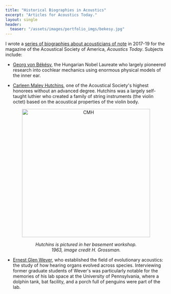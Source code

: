 ```yaml
---
title: "Historical Biographies in Acoustics"
excerpt: "Articles for Acoustics Today."
layout: single
header:
  teaser: "/assets/images/portfolio_imgs/bekesy.jpg"
---
```


I wrote a [series of biographies about acousticians of note](https://acousticstoday.org/at-biographies/) in 2017-19 for the magazine of the Acoustical Society of America, _Acoustics Today_. Subjects include:

- [Georg von Békésy](https://acousticstoday.org/7302-2/), the Hungarian Nobel Laureate who largely pioneered research into cochlear mechanics using enormous physical models of the inner ear. 

- [Carleen Maley Hutchins](https://acousticstoday.org/historical-biographies-in-acoustics-carleen-maley-hutchins-by-elle-obrien/), one of the Acoustical Society's highest honorees without an advanced degree. Hutchins was a largely self-taught luthier who created a family of string instruments (the violin octet) based on the acoustical properties of the violin body. 


<p style="text-align:center;"><img src="https://i0.wp.com/acousticstoday.org/wp-content/uploads/2019/11/image001.jpg?resize=693%2C960&ssl=1" alt="CMH" width="400"> </p>
<p style="text-align:center;"> <i>Hutchins is pictured in her basement workshop. <br/>1963, image credit H. Grossman. </i></p>



- [Ernest Glen Wever](https://acousticstoday.org/7408-2/), who established the field of evolutionary acoustics: the study of how hearing organs evolved across species. Interviewing former graduate students of Wever's was particularly notable for the memories of his lab space at the University of Pennsylvania, where a dolphin tank, bat facility, and a porch full of penguins were part of the lab. 